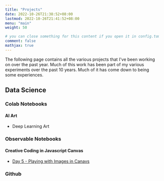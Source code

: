 ```yaml
---
title: "Projects"
date: 2022-10-26T21:38:52+08:00
lastmod: 2022-10-26T21:41:52+08:00
menu: "main"
weight: 50

# you can close something for this content if you open it in config.toml.
comment: false
mathjax: true
---
```


The following page contains all the various projects that I've been working on over the past year. Much of this work has been part of my various experiments over the past 10 years. Much of it has come down to being some experiences. 


## Data Science 

### Colab Notebooks

#### AI Art 
* Deep Learning Art 

### Observable Notebooks

#### Creative Coding in Javascript Canvas
* [Day 5 - Playing with Images in Canavs](https://observablehq.com/@cdr6934/day-5-of-30-playing-with-images-in-vanilla-javascript)

### Github 